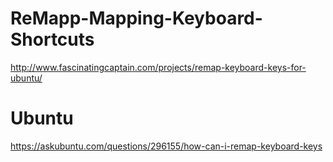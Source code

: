 # ReMapp-Mapping-Keyboard-Shortcuts
http://www.fascinatingcaptain.com/projects/remap-keyboard-keys-for-ubuntu/


# Ubuntu
https://askubuntu.com/questions/296155/how-can-i-remap-keyboard-keys

